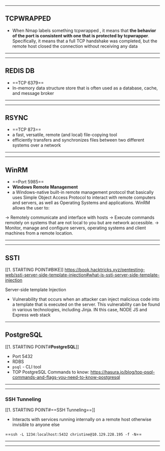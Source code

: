 ***
## **TCPWRAPPED**

- When Nmap labels something tcpwrapped , it means that **the behavior of the port is consistent with one that is protected by tcpwrapper**. Specifically, it means that a full TCP handshake was completed, but the remote host closed the connection without receiving any data


***
***


## **REDIS DB**
- ==TCP 6379==
- In-memory data structure store that is often used as a database, cache, and message broker


***
****



## **RSYNC**
- ==TCP 873==
- a fast, versatile, remote (and local) file-copying tool
- efficiently transfers and synchronizes files between two different systems over a network



***
***

## **WinRM**
- ==Port 5985==
- **Windows Remote Management**
- a Windows-native built-in remote management protocol that basically uses Simple Object Access Protocol to interact with remote computers and servers, as well as Operating Systems and applications. WinRM allows the user to: 

→ Remotely communicate and interface with hosts 
→ Execute commands remotely on systems that are not local to you but are network accessible. 
→ Monitor, manage and configure servers, operating systems and client machines from a remote location.

***
***

## SSTI

[[1. STARTING POINT#BIKE]]
https://book.hacktricks.xyz/pentesting-web/ssti-server-side-template-injection#what-is-ssti-server-side-template-injection

Server-side template Injection
- Vulnerability that occurs when an attacker can inject malicious code into a template that is executed on the server. This vulnerability can be found in various technologies, including Jinja. IN this case, NODE JS and Express web stack


***

## PostgreSQL

[[1. STARTING POINT#**PostgreSQL**]]

- Port 5432
- RDBS
- `psql` - CLI tool
- TOP PostgreSQL Commands to know: 
https://hasura.io/blog/top-psql-commands-and-flags-you-need-to-know-postgresql

***
***

### SSH Tunneling

[[1. STARTING POINT#==SSH Tunneling==]]
- Interacts with services running internally on a remote host otherwise invisible to anyone else

==`ssh -L 1234:localhost:5432 christine@10.129.228.195 -f -N`==


***
***

